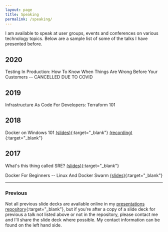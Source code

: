 ```yaml
---
layout: page
title: Speaking
permalink: /speaking/
---
```


I am available to speak at user groups, events and conferences on various technology topics. Below are a sample list of some of the talks I have presented before.

## 2020
Testing In Production: How To Know When Things Are Wrong Before Your Customers -- CANCELLED DUE TO COVID

## 2019
Infrastructure As Code For Developers: Terraform 101

## 2018
Docker on Windows 101 [(slides)](https://github.com/AshleyPoole/Presentations/blob/master/Docker%20on%20Windows%20101.pptx){:target="_blank"} [(recording)](https://vimeo.com/271358897){:target="_blank"}

## 2017
What's this thing called SRE? [(slides)](https://github.com/AshleyPoole/Presentations/blob/master/What%20Is%20This%20Thing%20Called%20SRE%20-%20Public.pptx){:target="_blank"}

Docker For Beginners -- Linux And Docker Swarm [(slides)](https://github.com/AshleyPoole/Presentations/blob/master/Docker%20For%20Beginners%20Linux%20And%20Swarm.pptx){:target="_blank"}


----------

### Previous
Not all previous slide decks are available online in my [presentations repository](https://github.com/AshleyPoole/Presentations){:target="_blank"}, but if you're after a copy of a slide deck for previous a talk not listed above or not in the repository, please contact me and I'll share the slide deck where possible. My contact information can be found on the left hand side.